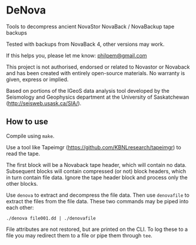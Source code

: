 # DeNova

Tools to decompress ancient NovaStor NovaBack / NovaBackup tape backups

Tested with backups from NovaBack 4, other versions may work.

If this helps you, please let me know: philpem@gmail.com

This project is not authorised, endorsed or related to Novastor or Novaback and has been created with entirely open-source materials. No warranty is given, express or implied.

Based on portions of the IGeoS data analysis tool developed by the Seismology and Geophysics department at the University of Saskatchewan (http://seisweb.usask.ca/SIA/).


## How to use

Compile using `make`.

Use a tool like Tapeimgr (https://github.com/KBNLresearch/tapeimgr) to read the tape.

The first block will be a Novaback tape header, which will contain no data. Subsequent blocks will contain compressed (or not) block headers, which in turn contain file data. Ignore the tape header block and process only the other blocks.

Use `denova` to extract and decompress the file data. Then use `denovafile` to extract the files from the file data. These two commands may be piped into each other:

```
./denova file001.dd | ./denovafile
```

File attributes are not restored, but are printed on the CLI. To log these to a file you may redirect them to a file or pipe them through `tee`.
